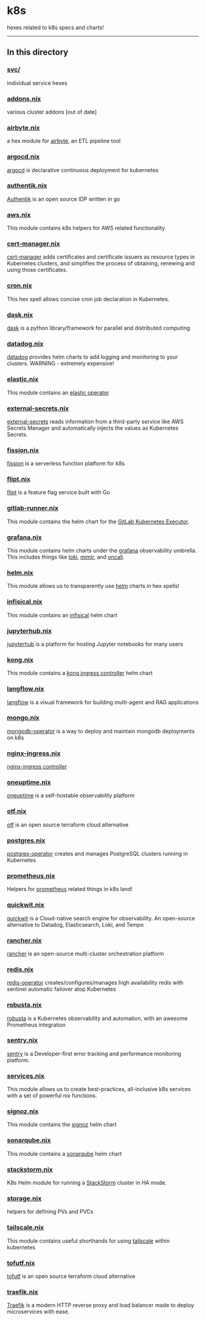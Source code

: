 # k8s

hexes related to k8s specs and charts!

---

## In this directory

### [svc/](./svc/)

individual service hexes

### [addons.nix](./addons.nix)

various cluster addons [out of date]

### [airbyte.nix](./airbyte.nix)

a hex module for [airbyte](https://github.com/airbytehq/airbyte), an ETL pipeline tool

### [argocd.nix](./argocd.nix)

[argocd](https://github.com/argoproj/argo-cd) is declarative continuous deployment for kubernetes

### [authentik.nix](./authentik.nix)

[Authentik](https://github.com/goauthentik/authentik) is an open source IDP written in go

### [aws.nix](./aws.nix)

This module contains k8s helpers for AWS related functionality

### [cert-manager.nix](./cert-manager.nix)

[cert-manager](https://github.com/cert-manager/cert-manager/) adds certificates and certificate issuers as resource types in Kubernetes clusters, and simplifies the process of obtaining, renewing and using those certificates.

### [cron.nix](./cron.nix)

This hex spell allows concise cron job declaration in Kubernetes.

### [dask.nix](./dask.nix)

[dask](https://docs.dask.org/en/stable/) is a python library/framework for parallel and distributed computing

### [datadog.nix](./datadog.nix)

[datadog](https://github.com/DataDog/helm-charts) provides helm charts to add logging and monitoring to your clusters. WARNING - extremely expensive!

### [elastic.nix](./elastic.nix)

This module contains an [elastic operator](https://github.com/elastic/cloud-on-k8s/)

### [external-secrets.nix](./external-secrets.nix)

[external-secrets](https://github.com/external-secrets/external-secrets) reads information from a third-party service like AWS Secrets Manager and automatically injects the values as Kubernetes Secrets.

### [fission.nix](./fission.nix)

[fission](https://github.com/fission/fission) is a serverless function platform for k8s

### [flipt.nix](./flipt.nix)

[flipt](https://github.com/flipt-io/flipt) is a feature flag service built with Go

### [gitlab-runner.nix](./gitlab-runner.nix)

This module contains the helm chart for the [GitLab Kubernetes Executor](https://docs.gitlab.com/runner/executors/kubernetes.html).

### [grafana.nix](./grafana.nix)

This module contains helm charts under the [grafana](https://grafana.com/) observability umbrella. This includes things like [loki](https://github.com/grafana/loki), [mimir](https://github.com/grafana/mimir), and [oncall](https://github.com/grafana/oncall).

### [helm.nix](./helm.nix)

This module allows us to transparently use [helm](https://github.com/helm/helm) charts in hex spells!

### [infisical.nix](./infisical.nix)

This module contains an [infisical](https://github.com/Infisical/infisical) helm chart

### [jupyterhub.nix](./jupyterhub.nix)

[jupyterhub](https://github.com/jupyterhub/jupyterhub) is a platform for hosting Jupyter notebooks for many users

### [kong.nix](./kong.nix)

This module contains a [kong ingress controller](https://github.com/Kong/kubernetes-ingress-controller) helm chart

### [langflow.nix](./langflow.nix)

[langflow](https://github.com/langflow-ai/langflow) is a visual framework for building multi-agent and RAG applications

### [mongo.nix](./mongo.nix)

[mongodb-operator](https://github.com/mongodb/mongodb-kubernetes-operator) is a way to deploy and maintain mongodb deployments on k8s

### [nginx-ingress.nix](./nginx-ingress.nix)

[nginx-ingress controller](https://github.com/kubernetes/ingress-nginx)

### [oneuptime.nix](./oneuptime.nix)

[oneuptime](https://github.com/OneUptime/oneuptime) is a self-hostable observability platform

### [otf.nix](./otf.nix)

[otf](https://github.com/jpetrucciani/otf) is an open source terraform cloud alternative

### [postgres.nix](./postgres.nix)

[postgres-operator](https://github.com/zalando/postgres-operator) creates and manages PostgreSQL clusters running in Kubernetes

### [prometheus.nix](./prometheus.nix)

Helpers for [prometheus](https://github.com/prometheus/prometheus) related things in k8s land!

### [quickwit.nix](./quickwit.nix)

[quickwit](https://github.com/quickwit-oss/quickwit) is a Cloud-native search engine for observability. An open-source alternative to Datadog, Elasticsearch, Loki, and Tempo

### [rancher.nix](./rancher.nix)

[rancher](https://github.com/rancher/rancher) is an open-source multi-cluster orchestration platform

### [redis.nix](./redis.nix)

[redis-operator](https://github.com/spotahome/redis-operator) creates/configures/manages high availability redis with sentinel automatic failover atop Kubernetes

### [robusta.nix](./robusta.nix)

[robusta](https://github.com/robusta-dev/robusta) is a Kubernetes observability and automation, with an awesome Prometheus integration

### [sentry.nix](./sentry.nix)

[sentry](https://github.com/getsentry/sentry) is a Developer-first error tracking and performance monitoring platform.

### [services.nix](./services.nix)

This module allows us to create best-practices, all-inclusive k8s services with a set of powerful nix functions.

### [signoz.nix](./signoz.nix)

This module contains the [signoz](https://github.com/SigNoz/signoz) helm chart

### [sonarqube.nix](./sonarqube.nix)

This module contains a [sonarqube](https://github.com/SonarSource/helm-chart-sonarqube/tree/master/charts/sonarqube) helm chart

### [stackstorm.nix](./stackstorm.nix)

K8s Helm module for running a [StackStorm](https://stackstorm.com) cluster in HA mode.

### [storage.nix](./storage.nix)

helpers for defining PVs and PVCs

### [tailscale.nix](./tailscale.nix)

This module contains useful shorthands for using [tailscale](https://tailscale.com/) within kubernetes

### [tofutf.nix](./tofutf.nix)

[tofutf](https://github.com/tofutf/tofutf) is an open source terraform cloud alternative

### [traefik.nix](./traefik.nix)

[Traefik](https://github.com/traefik/traefik-helm-chart) is a modern HTTP reverse proxy and load balancer made to deploy microservices with ease.
